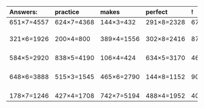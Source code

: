 | Answers: | practice | makes | perfect | ! |
| :--- | :--- | :--- | :--- | :--- |
| 651×7=4557 | 624×7=4368 | 144×3=432 | 291×8=2328 | 675×6=4050 | 
|   |   |   |   |   | 
|   |   |   |   |   | 
|   |   |   |   |   | 
| 321×6=1926 | 200×4=800 | 389×4=1556 | 302×8=2416 | 873×3=2619 | 
|   |   |   |   |   | 
|   |   |   |   |   | 
|   |   |   |   |   | 
|   |   |   |   |   | 
| 584×5=2920 | 838×5=4190 | 106×4=424 | 634×5=3170 | 464×5=2320 | 
|   |   |   |   |   | 
|   |   |   |   |   | 
|   |   |   |   |   | 
|   |   |   |   |   | 
| 648×6=3888 | 515×3=1545 | 465×6=2790 | 144×8=1152 | 904×4=3616 | 
|   |   |   |   |   | 
|   |   |   |   |   | 
|   |   |   |   |   | 
|   |   |   |   |   | 
| 178×7=1246 | 427×4=1708 | 742×7=5194 | 488×4=1952 | 401×8=3208 | 
